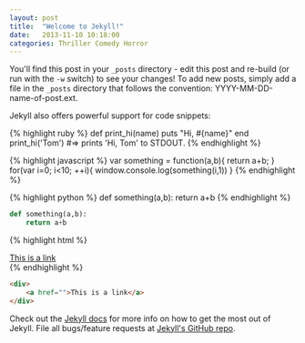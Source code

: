```yaml
---
layout: post
title:  "Welcome to Jekyll!"
date:   2013-11-10 10:18:00
categories: Thriller Comedy Horror
---
```


You'll find this post in your `_posts` directory - edit this post and re-build (or run with the `-w` switch) to see your changes!
To add new posts, simply add a file in the `_posts` directory that follows the convention: YYYY-MM-DD-name-of-post.ext.

Jekyll also offers powerful support for code snippets:

{% highlight ruby %}
def print_hi(name)
  puts "Hi, #{name}"
end
print_hi('Tom')
#=> prints 'Hi, Tom' to STDOUT.
{% endhighlight %}

{% highlight javascript %}
var something = function(a,b){
    return a+b;
}
for(var i=0; i<10; ++i){
    window.console.log(something(i,1))
}
{% endhighlight %}

{% highlight python %}
def something(a,b):
    return a+b
{% endhighlight %}
```python
def something(a,b):
    return a+b
```

{% highlight html %}
<div>
    <a href="">This is a link</a>
</div>
{% endhighlight %}

```html
<div>
    <a href="">This is a link</a>
</div>
```

Check out the [Jekyll docs][jekyll] for more info on how to get the most out of Jekyll. File all bugs/feature requests at [Jekyll's GitHub repo][jekyll-gh].

[jekyll-gh]: https://github.com/mojombo/jekyll
[jekyll]:    http://jekyllrb.com
